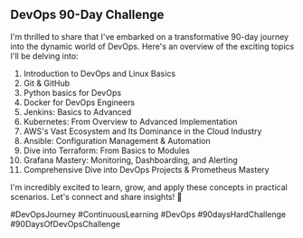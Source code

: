 ## DevOps 90-Day Challenge

I'm thrilled to share that I've embarked on a transformative 90-day journey into the dynamic world of DevOps. Here's an overview of the exciting topics I'll be delving into:

1. Introduction to DevOps and Linux Basics
2. Git & GitHub
3. Python basics for DevOps
4. Docker for DevOps Engineers
5. Jenkins: Basics to Advanced
6. Kubernetes: From Overview to Advanced Implementation
7. AWS's Vast Ecosystem and Its Dominance in the Cloud Industry
8. Ansible: Configuration Management & Automation
9. Dive into Terraform: From Basics to Modules
10. Grafana Mastery: Monitoring, Dashboarding, and Alerting
11. Comprehensive Dive into DevOps Projects & Prometheus Mastery

I'm incredibly excited to learn, grow, and apply these concepts in practical scenarios. Let's connect and share insights! 🌟

\#DevOpsJourney #ContinuousLearning #DevOps #90daysHardChallenge #90DaysOfDevOpsChallenge
